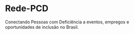 # Rede-PCD
Conectando Pessoas com Deficiência a eventos, empregos e oportunidades de inclusão no Brasil.
